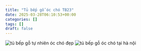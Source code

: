 ```yaml
---
title: "Tủ bếp gỗ óc chó TB23"
date: 2025-03-28T06:10:53+00:00
categories: []
tags: []
draft: false
---
```

![tủ bếp gỗ tự nhiên óc chó đẹp](/img/tu-bep/tb23/tu-bep-go-oc-cho-tb23-1.webp)
![tủ bếp gỗ óc chó tại hà nội](/img/tu-bep/tb23/tu-bep-go-oc-cho-tb23-2.webp)